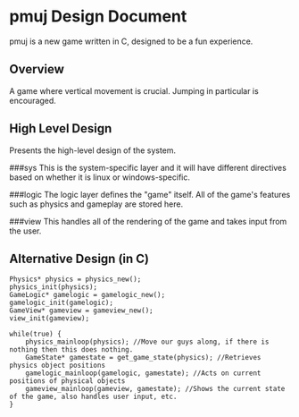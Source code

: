 <link href="http://kevinburke.bitbucket.org/markdowncss/markdown.css" rel="stylesheet"></link>

pmuj Design Document
====================
pmuj is a new game written in C, designed to be a fun experience.

Overview
---------------------
A game where vertical movement is crucial.
Jumping in particular is encouraged.

High Level Design
---------------------
Presents the high-level design of the system.

###sys
This is the system-specific layer and it will have different directives based on whether it is linux or windows-specific.

###logic
The logic layer defines the "game" itself. All of the game's features such as physics and gameplay are stored here.

###view
This handles all of the rendering of the game and takes input from the user.


Alternative Design (in C)
--------------------

	Physics* physics = physics_new();
	physics_init(physics);
	GameLogic* gamelogic = gamelogic_new();
	gamelogic_init(gamelogic);
	GameView* gameview = gameview_new();
	view_init(gameview);
	
	while(true) {
		physics_mainloop(physics); //Move our guys along, if there is nothing then this does nothing.
		GameState* gamestate = get_game_state(physics); //Retrieves physics object positions
		gamelogic_mainloop(gamelogic, gamestate); //Acts on current positions of physical objects
		gameview_mainloop(gameview, gamestate); //Shows the current state of the game, also handles user input, etc.
	}

